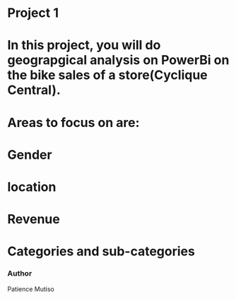 # Project 1

# In this project, you will do geograpgical analysis on PowerBi on the bike sales of a store(Cyclique Central).
# Areas to focus on are:
 # Gender
 # location
 # Revenue
 # Categories and sub-categories

 ### Author
 Patience Mutiso
